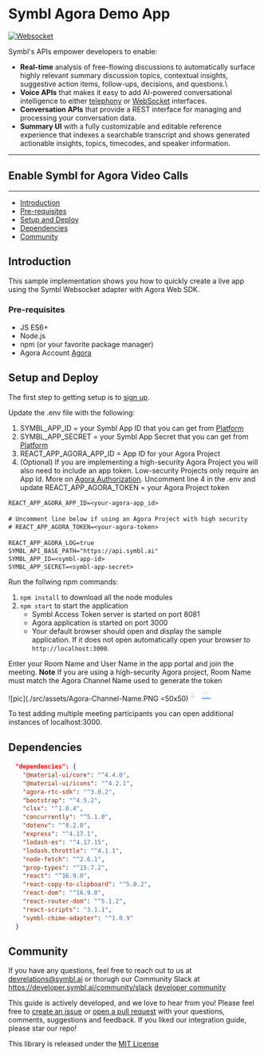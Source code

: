 # Symbl Agora Demo App


[![Websocket](https://img.shields.io/badge/symbl-websocket-brightgreen)](https://docs.symbl.ai/docs/streamingapi/overview/introduction)

Symbl's APIs empower developers to enable: 
- **Real-time** analysis of free-flowing discussions to automatically surface highly relevant summary discussion topics, contextual insights, suggestive action items, follow-ups, decisions, and questions.\
- **Voice APIs** that makes it easy to add AI-powered conversational intelligence to either [telephony][telephony] or [WebSocket][websocket] interfaces.
- **Conversation APIs** that provide a REST interface for managing and processing your conversation data.
- **Summary UI** with a fully customizable and editable reference experience that indexes a searchable transcript and shows generated actionable insights, topics, timecodes, and speaker information.

<hr />

## Enable Symbl for Agora Video Calls

<hr />

 * [Introduction](#introduction)
 * [Pre-requisites](#pre-requisites)
 * [Setup and Deploy](#setupanddeploy)
 * [Dependencies](#dependencies)
 * [Community](#community)

## Introduction

This sample implementation shows you how to quickly create a live app using the Symbl Websocket adapter with Agora Web SDK.

### Pre-requisites

* JS ES6+
* Node.js
* npm (or your favorite package manager)
* Agora Account [Agora](https://sso.agora.io/en/v3/signup)

## Setup and Deploy
The first step to getting setup is to [sign up][signup]. 

Update the .env file with the following:
1. SYMBL_APP_ID = your Symbl App ID that you can get from [Platform](https://platform.symbl.ai)
2. SYMBL_APP_SECRET = your Symbl App Secret that you can get from [Platform](https://platform.symbl.ai)
3. REACT_APP_AGORA_APP_ID = App ID for your Agora Project
4. (Optional) If you are implementing a high-security Agora Project you will also need to include an app token.  Low-security Projects only require an App Id.  More on [Agora Authorization](https://docs.agora.io/en/Agora%20Platform/token).  Uncomment line 4 in the .env and update REACT_APP_AGORA_TOKEN = your Agora Project token

```
REACT_APP_AGORA_APP_ID=<your-agora-app_id>

# Uncomment line below if using an Agora Project with high security
# REACT_APP_AGORA_TOKEN=<your-agora-token> 

REACT_APP_AGORA_LOG=true
SYMBL_API_BASE_PATH="https://api.symbl.ai"
SYMBL_APP_ID=<symbl-app-id>
SYMBL_APP_SECRET=<symbl-app-secret> 
```

Run the follwing npm commands:
1. `npm install` to download all the node modules
2. `npm start` to start the application
    * Symbl Access Token server is started on port 8081
    * Agora application is started on port 3000
    * Your default browser should open and display the sample application.  If it does not open automatically open your browser to `http://localhost:3000`.

Enter your Room Name and User Name in the app portal and join the meeting.
    **Note**  If you are using a high-security Agora project, Room Name must match the Agora Channel Name used to generate the token

![pic](./src/assets/Agora-Channel-Name.PNG =50x50)
<img src="./src/assets/Agora-Channel-Name.PNG" width="50">

To test adding multiple meeting participants you can open additional instances of localhost:3000.

## Dependencies

```json
  "dependencies": {
    "@material-ui/core": "^4.4.0",
    "@material-ui/icons": "^4.2.1",
    "agora-rtc-sdk": "^3.0.2",
    "bootstrap": "^4.5.2",
    "clsx": "^1.0.4",
    "concurrently": "^5.1.0",
    "dotenv": "^8.2.0",
    "express": "^4.17.1",
    "lodash-es": "^4.17.15",
    "lodash.throttle": "^4.1.1",
    "node-fetch": "^2.6.1",
    "prop-types": "^15.7.2",
    "react": "^16.9.0",
    "react-copy-to-clipboard": "^5.0.2",
    "react-dom": "^16.9.0",
    "react-router-dom": "^5.1.2",
    "react-scripts": "3.1.1",
    "symbl-chime-adapter": "^1.0.9"
  }
```

## Community

If you have any questions, feel free to reach out to us at devrelations@symbl.ai or thorugh our Community Slack at https://developer.symbl.ai/community/slack [developer community][developer_community]

This guide is actively developed, and we love to hear from you! Please feel free to [create an issue][issues] or [open a pull request][pulls] with your questions, comments, suggestions and feedback.  If you liked our integration guide, please star our repo!

This library is released under the [MIT License][license]

[license]: LICENSE.txt
[telephony]: https://docs.symbl.ai/docs/telephony/overview/post-api
[websocket]: https://docs.symbl.ai/docs/streamingapi/overview/introduction
[developer_community]: https://community.symbl.ai/?_ga=2.134156042.526040298.1609788827-1505817196.1609788827
[signup]: https://platform.symbl.ai/?_ga=2.63499307.526040298.1609788827-1505817196.1609788827
[issues]: https://github.com/symblai/symbl-for-zoom/issues
[pulls]: https://github.com/symblai/symbl-for-zoom/pulls